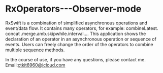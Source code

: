 # RxOperators---Observer-mode

RxSwift is a combination of simplified asynchronous operations and event/data flow.
It contains many operators, for example: combineLatest. concat .merge.amb.skipwhile.interval....
This application shows the declaration of an operator in an asynchronous operation or sequence of events.
Users can freely change the order of the operators to combine multiple sequence methods.


In the course of use, if you have any questions, please contact me.
Email:ctkit6960@icloud.com
